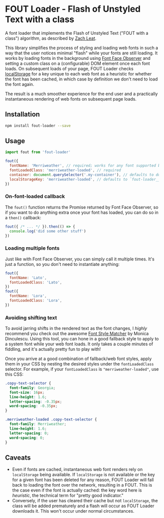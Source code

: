 # FOUT Loader - Flash of Unstyled Text with a class

A font loader that implements the Flash of Unstyled Text ("FOUT with a class") algorithm, as described by [Zach Leat](https://www.zachleat.com/web/comprehensive-webfonts/#fout-class).

This library simplifies the process of styling and loading web fonts in such a way that the user notices minimal "flash" while your fonts are still loading. It works by loading fonts in the background using [Font Face Observer](https://fontfaceobserver.com/) and setting a custom class on a (configurable) DOM element once each font loads. On subsequent loads of your page, FOUT Loader checks [localStorage](https://developer.mozilla.org/en-US/docs/Web/API/Window/localStorage) for a key unique to each web font as a heuristic for whether the font has been cached, in which case by definition we don't need to load the font again.

The result is a much smoother experience for the end user and a practically instantaneous rendering of web fonts on subsequent page loads.

## Installation

```bash
npm install fout-loader --save
```

## Usage

```js
import fout from 'fout-loader'

fout({
  fontName: 'Merriweather', // required; works for any font supported by Font Face Observer
  fontLoadedClass: 'merriweather-loaded', // required
  container: document.querySelector('.my-container'), // defaults to document.documentElement
  localStorageKey: 'merriweather-loaded', // defaults to `fout-loader__${options.fontName}`
})
```

### On-font-loaded callback

The `fout()` function returns the Promise returned by Font Face Observer, so if you want to do anything extra once your font has loaded, you can do so in a `then()` callback:

```js
fout({ /* ... */ }).then(() => {
  console.log('did some other stuff')
})
```

### Loading multiple fonts

Just like with Font Face Observer, you can simply call it multiple times. It's just a function, so you don't need to instantiate anything:

```js
fout({
  fontName: 'Lato',
  fontLoadedClass: 'Lato',
})
fout({
  fontName: 'Lora',
  fontLoadedClass: 'Lora',
})
```

### Avoiding shifting text

To avoid jarring shifts in the rendered text as the font changes, I _highly_ recommend you check out the awesome [Font Style Matcher](https://meowni.ca/font-style-matcher/) by Monica Dinculescu. Using this tool, you can hone in a good fallback style to apply to a system font while your web font loads. It only takes a couple minutes of fiddling, and it's actually pretty fun to play with!

Once you arrive at a good combination of fallback/web font styles, apply them in your CSS by nesting the desired styles under the `fontLoadedClass` selector. For example, if your `fontLoadedClass` is `"merriweather-loaded"`, use this CSS:

```css
.copy-text-selector {
  font-family: Georgia;
  font-size: 16px;
  line-height: 1.6;
  letter-spacing: -0.35px;
  word-spacing: -0.35px;
}

.merriweather-loaded .copy-text-selector {
  font-family: Merriweather;
  line-height: 1.6;
  letter-spacing: 0;
  word-spacing: 0;
}
```

## Caveats

* Even if fonts are cached, instantaneous web font renders rely on `localStorage` being available. If `localStorage` is not available or the key for a given font has been deleted for any reason, FOUT Loader will fall back to loading the font over the network, resulting in a FOUT. This is the case even if the font is actually cached: the key word here is _heuristic_, the technical term for "pretty good indicator."
* Conversely, if the user has cleared their cache but not `localStorage`, the class will be added prematurely and a flash will occur as FOUT Loader downloads it. This won't occur under normal circumstances.
